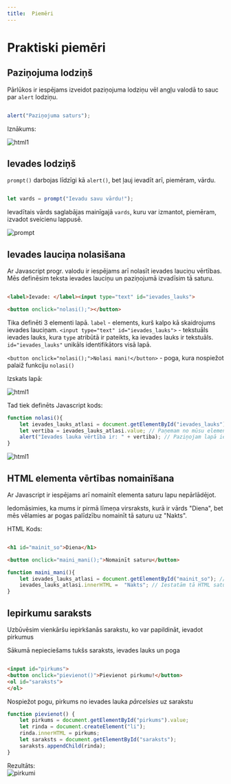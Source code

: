 ```yaml
---
title:  Piemēri
--- 
```


# Praktiski piemēri

## Paziņojuma lodziņš

Pārlūkos ir iespējams izveidot paziņojuma lodziņu vēl angļu valodā to sauc par `alert` lodziņu.

~~~js

alert("Paziņojuma saturs");

~~~

Iznākums:

![html1](/js_alert.jpg)

## Ievades lodziņš

`prompt()` darbojas līdzīgi kā `alert()`, bet ļauj ievadīt arī, piemēram, vārdu.

~~~js

let vards = prompt("Ievadu savu vārdu!");

~~~

Ievadītais vārds saglabājas mainīgajā `vards`, kuru var izmantot, piemēram, izvadot sveicienu lappusē.

![prompt](/prompt.jpg)

## Ievades lauciņa nolasišana

Ar Javascript progr. valodu ir iespējams arī nolasīt ievades lauciņu vērtības. Mēs definēsim teksta ievades lauciņu un paziņojumā izvadīsim tā saturu.

~~~html

<label>Ievade: </label><input type="text" id="ievades_lauks">

<button onclick="nolasi();"></button>

~~~

Tika definēti 3 elementi lapā. `label` - elements, kurš kalpo kā skaidrojums ievades lauciņam.
`<input type="text" id="ievades_lauks">` - tekstuāls ievades lauks, kura `type` atribūtā ir pateikts, ka ievades lauks ir tekstuāls.
`id="ievades_lauks"` unikāls identifikātors visā lapā.

`<button onclick="nolasi();">Nolasi mani!</button>` - poga, kura nospiežot palaiž funkciju `nolasi()`

Izskats lapā:

![html1](/js_alert2.jpg)

Tad tiek definēts Javascript kods:


~~~js
function nolasi(){
    let ievades_lauks_atlasi = document.getElementById("ievades_lauks"); // Atlasām elementu no mūsu HTML lapas.
    let vertiba = ievades_lauks_atlasi.value; // Paņemam no mūsu elementa tikai un vienīgi tā vērtību
    alert("Ievades lauka vērtība ir: " + vertiba); // Paziņojam lapā ievades lauka vērtību.
}
~~~
![html1](/js_alert3.jpg)


## HTML elementa vērtības nomainīšana

Ar Javascript ir iespējams arī nomainīt elementa saturu lapu nepārlādējot.

Iedomāsimies, ka mums ir pirmā līmeņa virsraksts, kurā ir vārds "Diena", bet mēs vēlamies ar pogas palīdzību nomainīt tā saturu uz "Nakts".

HTML Kods:

~~~html

<h1 id="mainit_so">Diena</h1>

<button onclick="maini_mani();">Nomainīt saturu</button>

~~~

~~~js
function maini_mani(){
    let ievades_lauks_atlasi = document.getElementById("mainit_so"); // Atlasām elementu no mūsu HTML lapas.
    ievades_lauks_atlasi.innerHTML =  "Nakts"; // Iestatām tā HTML saturu uz vārdu "Nakts"
}
~~~

## Iepirkumu saraksts

Uzbūvēsim vienkāršu iepirkšanās sarakstu, ko var papildināt, ievadot pirkumus

Sākumā nepieciešams tukšs saraksts, ievades lauks un poga

~~~html

<input id="pirkums">
<button onclick="pievienot()">Pievienot pirkumu!</button>
<ol id="saraksts">
</ol>

~~~

Nospiežot pogu, pirkums no ievades lauka *pārcelsies* uz sarakstu 

~~~js
function pievienot() {
    let pirkums = document.getElementById("pirkums").value;
    let rinda = document.createElement("li");
    rinda.innerHTML = pirkums;
    let saraksts = document.getElementById("saraksts");
    saraksts.appendChild(rinda);
}
~~~

Rezultāts:  
![pirkumi](/pirkumi.jpg)